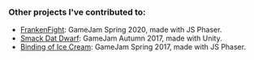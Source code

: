 ### Other projects I've contributed to:

- [FrankenFight](https://github.com/Golen87/FrankenFight): GameJam Spring 2020, made with JS Phaser.
- [Smack Dat Dwarf](https://github.com/AndreasTheGrey/GameJam2017): GameJam Autumn 2017, made with Unity.
- [Binding of Ice Cream](https://github.com/Golen87/binding-of-ice-cream): GameJam Spring 2017, made with JS Phaser.


<!--
**RaymondLeow/RaymondLeow** is a ✨ _special_ ✨ repository because its `README.md` (this file) appears on your GitHub profile.

Here are some ideas to get you started:

- 🔭 I’m currently working on ...
- 🌱 I’m currently learning ...
- 👯 I’m looking to collaborate on ...
- 🤔 I’m looking for help with ...
- 💬 Ask me about ...
- 📫 How to reach me: ...
- 😄 Pronouns: ...
- ⚡ Fun fact: ...
-->
